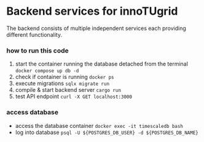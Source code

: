 # Backend services for innoTUgrid

The backend consists of multiple independent services each providing different functionality.

### how to run this code
1. start the container running the database detached from the terminal
`docker compose up db -d`
2. check if container is running
`docker ps`
3. execute migrations
`sqlx migrate run`
4. compile & start backend server
`cargo run`
5. test API endpoint
`curl -X GET localhost:3000`

### access database
- access the database container
`docker exec -it timescaledb bash`
- log into database
`psql -U ${POSTGRES_DB_USER} -d ${POSTGRES_DB_NAME}`